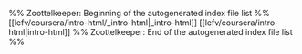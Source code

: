 %% Zoottelkeeper: Beginning of the autogenerated index file list  %%
 [[lefv/coursera/intro-html/_intro-html|_intro-html]]
 [[lefv/coursera/intro-html|intro-html]]
%% Zoottelkeeper: End of the autogenerated index file list  %%
